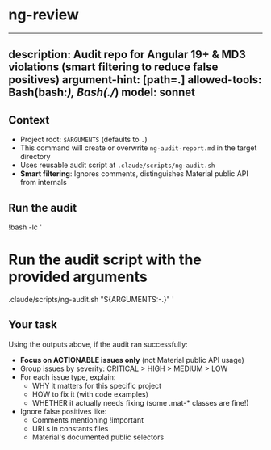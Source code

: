 # ng-review
---
description: Audit repo for Angular 19+ & MD3 violations (smart filtering to reduce false positives)
argument-hint: [path=.]
allowed-tools: Bash(bash:*), Bash(./*)
model: sonnet
---

## Context

- Project root: `$ARGUMENTS` (defaults to `.`)
- This command will create or overwrite `ng-audit-report.md` in the target directory
- Uses reusable audit script at `.claude/scripts/ng-audit.sh`
- **Smart filtering**: Ignores comments, distinguishes Material public API from internals

## Run the audit

!bash -lc '
# Run the audit script with the provided arguments
.claude/scripts/ng-audit.sh "${ARGUMENTS:-.}"
'

## Your task

Using the outputs above, if the audit ran successfully:
- **Focus on ACTIONABLE issues only** (not Material public API usage)
- Group issues by severity: CRITICAL > HIGH > MEDIUM > LOW
- For each issue type, explain:
  - WHY it matters for this specific project
  - HOW to fix it (with code examples)
  - WHETHER it actually needs fixing (some .mat-* classes are fine!)
- Ignore false positives like:
  - Comments mentioning !important
  - URLs in constants files  
  - Material's documented public selectors